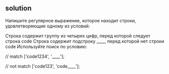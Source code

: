 ## solution
Напишите регулярное выражение, которое находит строки, удовлетворяющие одному из условий:

Строка содержит группу из четырех цифр, перед которой следует строка code
Строка содержит подстроку ____, перед которой нет строки code
Используйте поиск по условию:

// match
['code1234', '____'];


// not match
['code123', 'code____'];